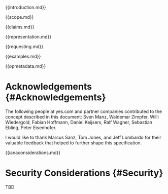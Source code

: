 
{{introduction.md}}

{{scope.md}}

{{claims.md}}

{{representation.md}}

{{requesting.md}}

{{examples.md}}

{{opmetadata.md}}

# Acknowledgements {#Acknowledgements}
      
The following people at yes.com and partner companies contributed to the concept described in this document: Sven Manz, Waldemar Zimpfer, Willi Wiedergold, Fabian Hoffmann, Daniel Keijsers, Ralf Wagner, Sebastian Ebling, Peter Eisenhofer.
      
I would like to thank Marcus Sanz, Tom Jones, and Jeff Lombardo for their valuable feedback that helped to further shape this specification.
    
{{ianaconsiderations.md}}
    

# Security Considerations {#Security}
      
TBD
    
